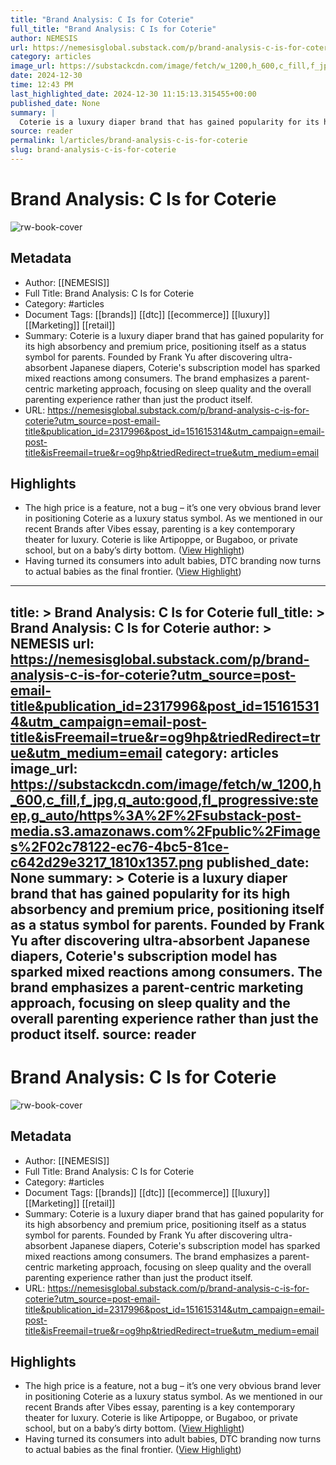 ```yaml
---
title: "Brand Analysis: C Is for Coterie"
full_title: "Brand Analysis: C Is for Coterie"
author: NEMESIS
url: https://nemesisglobal.substack.com/p/brand-analysis-c-is-for-coterie?utm_source=post-email-title&publication_id=2317996&post_id=151615314&utm_campaign=email-post-title&isFreemail=true&r=og9hp&triedRedirect=true&utm_medium=email
category: articles
image_url: https://substackcdn.com/image/fetch/w_1200,h_600,c_fill,f_jpg,q_auto:good,fl_progressive:steep,g_auto/https%3A%2F%2Fsubstack-post-media.s3.amazonaws.com%2Fpublic%2Fimages%2F02c78122-ec76-4bc5-81ce-c642d29e3217_1810x1357.png
date: 2024-12-30
time: 12:43 PM
last_highlighted_date: 2024-12-30 11:15:13.315455+00:00
published_date: None
summary: |
  Coterie is a luxury diaper brand that has gained popularity for its high absorbency and premium price, positioning itself as a status symbol for parents. Founded by Frank Yu after discovering ultra-absorbent Japanese diapers, Coterie's subscription model has sparked mixed reactions among consumers. The brand emphasizes a parent-centric marketing approach, focusing on sleep quality and the overall parenting experience rather than just the product itself.
source: reader
permalink: l/articles/brand-analysis-c-is-for-coterie
slug: brand-analysis-c-is-for-coterie
---
```

# Brand Analysis: C Is for Coterie

![rw-book-cover](https://substackcdn.com/image/fetch/w_1200,h_600,c_fill,f_jpg,q_auto:good,fl_progressive:steep,g_auto/https%3A%2F%2Fsubstack-post-media.s3.amazonaws.com%2Fpublic%2Fimages%2F02c78122-ec76-4bc5-81ce-c642d29e3217_1810x1357.png)

## Metadata
- Author: [[NEMESIS]]
- Full Title: Brand Analysis: C Is for Coterie
- Category: #articles
- Document Tags: [[brands]] [[dtc]] [[ecommerce]] [[luxury]] [[Marketing]] [[retail]] 
- Summary: Coterie is a luxury diaper brand that has gained popularity for its high absorbency and premium price, positioning itself as a status symbol for parents. Founded by Frank Yu after discovering ultra-absorbent Japanese diapers, Coterie's subscription model has sparked mixed reactions among consumers. The brand emphasizes a parent-centric marketing approach, focusing on sleep quality and the overall parenting experience rather than just the product itself.
- URL: https://nemesisglobal.substack.com/p/brand-analysis-c-is-for-coterie?utm_source=post-email-title&publication_id=2317996&post_id=151615314&utm_campaign=email-post-title&isFreemail=true&r=og9hp&triedRedirect=true&utm_medium=email

## Highlights
- The high price is a feature, not a bug – it’s one very obvious brand lever in positioning Coterie as a luxury status symbol. As we mentioned in our recent Brands after Vibes essay, parenting is a key contemporary theater for luxury. Coterie is like Artipoppe, or Bugaboo, or private school, but on a baby’s dirty bottom. ([View Highlight](https://read.readwise.io/read/01jgbmaf4g7mj9x6e04mn5brsd))
- Having turned its consumers into adult babies, DTC branding now turns to actual babies as the final frontier. ([View Highlight](https://read.readwise.io/read/01jgbmdwb6hehg948j0xswymd6))


---
title: >
  Brand Analysis: C Is for Coterie
full_title: >
  Brand Analysis: C Is for Coterie
author: >
  NEMESIS
url: https://nemesisglobal.substack.com/p/brand-analysis-c-is-for-coterie?utm_source=post-email-title&publication_id=2317996&post_id=151615314&utm_campaign=email-post-title&isFreemail=true&r=og9hp&triedRedirect=true&utm_medium=email
category: articles
image_url: https://substackcdn.com/image/fetch/w_1200,h_600,c_fill,f_jpg,q_auto:good,fl_progressive:steep,g_auto/https%3A%2F%2Fsubstack-post-media.s3.amazonaws.com%2Fpublic%2Fimages%2F02c78122-ec76-4bc5-81ce-c642d29e3217_1810x1357.png
published_date: None
summary: >
  Coterie is a luxury diaper brand that has gained popularity for its high absorbency and premium price, positioning itself as a status symbol for parents. Founded by Frank Yu after discovering ultra-absorbent Japanese diapers, Coterie's subscription model has sparked mixed reactions among consumers. The brand emphasizes a parent-centric marketing approach, focusing on sleep quality and the overall parenting experience rather than just the product itself.
source: reader
---
# Brand Analysis: C Is for Coterie

![rw-book-cover](https://substackcdn.com/image/fetch/w_1200,h_600,c_fill,f_jpg,q_auto:good,fl_progressive:steep,g_auto/https%3A%2F%2Fsubstack-post-media.s3.amazonaws.com%2Fpublic%2Fimages%2F02c78122-ec76-4bc5-81ce-c642d29e3217_1810x1357.png)

## Metadata
- Author: [[NEMESIS]]
- Full Title: Brand Analysis: C Is for Coterie
- Category: #articles
- Document Tags: [[brands]] [[dtc]] [[ecommerce]] [[luxury]] [[Marketing]] [[retail]] 
- Summary: Coterie is a luxury diaper brand that has gained popularity for its high absorbency and premium price, positioning itself as a status symbol for parents. Founded by Frank Yu after discovering ultra-absorbent Japanese diapers, Coterie's subscription model has sparked mixed reactions among consumers. The brand emphasizes a parent-centric marketing approach, focusing on sleep quality and the overall parenting experience rather than just the product itself.
- URL: https://nemesisglobal.substack.com/p/brand-analysis-c-is-for-coterie?utm_source=post-email-title&publication_id=2317996&post_id=151615314&utm_campaign=email-post-title&isFreemail=true&r=og9hp&triedRedirect=true&utm_medium=email

## Highlights
- The high price is a feature, not a bug – it’s one very obvious brand lever in positioning Coterie as a luxury status symbol. As we mentioned in our recent Brands after Vibes essay, parenting is a key contemporary theater for luxury. Coterie is like Artipoppe, or Bugaboo, or private school, but on a baby’s dirty bottom. ([View Highlight](https://read.readwise.io/read/01jgbmaf4g7mj9x6e04mn5brsd))
- Having turned its consumers into adult babies, DTC branding now turns to actual babies as the final frontier. ([View Highlight](https://read.readwise.io/read/01jgbmdwb6hehg948j0xswymd6))


